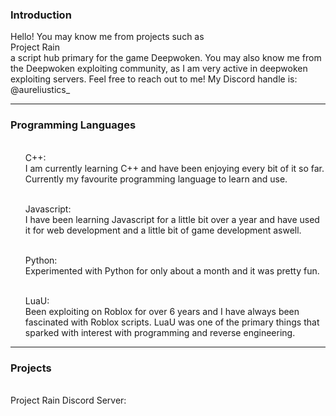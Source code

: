 ### Introduction
Hello! You may know me from projects such as <br>Project Rain</br> 
a script hub primary for the game Deepwoken. 
You may also know me from the Deepwoken exploiting community, as I am very active in deepwoken exploiting servers.
Feel free to reach out to me! My Discord handle is: @aureliustics_

<hr>

### Programming Languages
<ul>
  <br>C++:</br> I am currently learning C++ and have been enjoying every bit of it so far. Currently my favourite programming language to learn and use.
</ul>
<ul>
<br>Javascript:</br> I have been learning Javascript for a little bit over a year and have used it for web development and a little bit of game development aswell.
</ul>
<ul>
<br>Python:</br> Experimented with Python for only about a month and it was pretty fun.
</ul>
<ul>
<br>LuaU:</br> Been exploiting on Roblox for over 6 years and I have always been fascinated with Roblox scripts. LuaU was one of the primary things that sparked with interest with programming and reverse engineering.
</ul>
<hr>

### Projects
<br>Project Rain Discord Server:</br>
<a href=“https://discord.com/invite/5BrG3h4zEE”>


<!--
**Aureliustics/Aureliustics** is a ✨ _special_ ✨ repository because its `README.md` (this file) appears on your GitHub profile.

Here are some ideas to get you started:

- 🔭 I’m currently working on ...
- 🌱 I’m currently learning ...
- 👯 I’m looking to collaborate on ...
- 🤔 I’m looking for help with ...
- 💬 Ask me about ...
- 📫 How to reach me: ...
- 😄 Pronouns: ...
- ⚡ Fun fact: ...
-->
